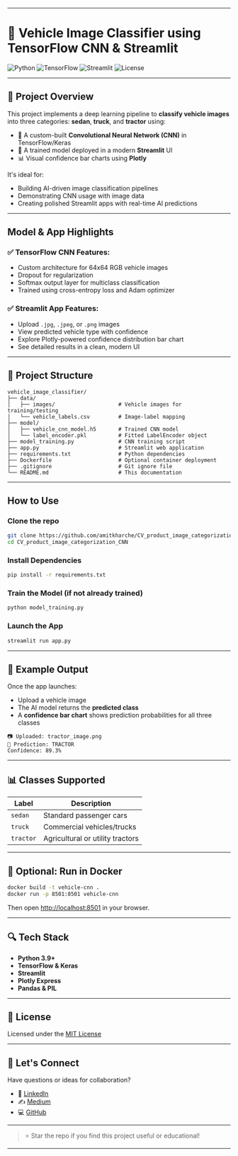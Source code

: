 
---
# 🚀 Vehicle Image Classifier using TensorFlow CNN & Streamlit

![Python](https://img.shields.io/badge/Python-3.9%2B-blue)
![TensorFlow](https://img.shields.io/badge/Backend-TensorFlow%202.x-orange)
![Streamlit](https://img.shields.io/badge/Frontend-Streamlit-ff4b4b)
![License](https://img.shields.io/badge/License-MIT-yellow.svg)

---

## 📌 Project Overview

This project implements a deep learning pipeline to **classify vehicle images** into three categories: **sedan**, **truck**, and **tractor** using:

- 🧠 A custom-built **Convolutional Neural Network (CNN)** in TensorFlow/Keras
- 🎯 A trained model deployed in a modern **Streamlit** UI
- 📊 Visual confidence bar charts using **Plotly**

It's ideal for:
- Building AI-driven image classification pipelines  
- Demonstrating CNN usage with image data  
- Creating polished Streamlit apps with real-time AI predictions  

---

## Model & App Highlights

### ✅ TensorFlow CNN Features:
- Custom architecture for 64x64 RGB vehicle images  
- Dropout for regularization  
- Softmax output layer for multiclass classification  
- Trained using cross-entropy loss and Adam optimizer  

### ✅ Streamlit App Features:
- Upload `.jpg`, `.jpeg`, or `.png` images  
- View predicted vehicle type with confidence  
- Explore Plotly-powered confidence distribution bar chart  
- See detailed results in a clean, modern UI  

---

## 📁 Project Structure

```plaintext
vehicle_image_classifier/
├── data/
│   ├── images/                    # Vehicle images for training/testing
│   └── vehicle_labels.csv         # Image-label mapping
├── model/
│   ├── vehicle_cnn_model.h5       # Trained CNN model
│   └── label_encoder.pkl          # Fitted LabelEncoder object
├── model_training.py              # CNN training script
├── app.py                         # Streamlit web application
├── requirements.txt               # Python dependencies
├── Dockerfile                     # Optional container deployment
├── .gitignore                     # Git ignore file
└── README.md                      # This documentation
````

---

## How to Use

### Clone the repo

```bash
git clone https://github.com/amitkharche/CV_product_image_categorization_CNN.git
cd CV_product_image_categorization_CNN
```

### Install Dependencies

```bash
pip install -r requirements.txt
```

### Train the Model (if not already trained)

```bash
python model_training.py
```

### Launch the App

```bash
streamlit run app.py
```

---

## 📸 Example Output

Once the app launches:

* Upload a vehicle image
* The AI model returns the **predicted class**
* A **confidence bar chart** shows prediction probabilities for all three classes

```plaintext
📷 Uploaded: tractor_image.png  
🧠 Prediction: TRACTOR  
Confidence: 89.3%
```

---

## 📊 Classes Supported

| Label     | Description                      |
| --------- | -------------------------------- |
| `sedan`   | Standard passenger cars          |
| `truck`   | Commercial vehicles/trucks       |
| `tractor` | Agricultural or utility tractors |

---

## 🐳 Optional: Run in Docker

```bash
docker build -t vehicle-cnn .
docker run -p 8501:8501 vehicle-cnn
```

Then open [http://localhost:8501](http://localhost:8501) in your browser.

---

## 🔍 Tech Stack

* **Python 3.9+**
* **TensorFlow & Keras**
* **Streamlit**
* **Plotly Express**
* **Pandas & PIL**

---

## 🧾 License

Licensed under the [MIT License](LICENSE)

---

## 🤝 Let's Connect

Have questions or ideas for collaboration?

* 💼 [LinkedIn](https://www.linkedin.com/in/amit-kharche)
* ✍️ [Medium](https://medium.com/@amitkharche14)
* 💻 [GitHub](https://github.com/amitkharche)

---

> ⭐ Star the repo if you find this project useful or educational!
---
